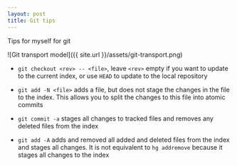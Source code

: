 ```yaml
---
layout: post
title: Git tips
---
```

Tips for myself for git

![Git transport model]({{ site.url }}/assets/git-transport.png)
- `git checkout <rev> -- <file>`, leave `<rev>` empty if you want to update to the current index, or use `HEAD` to update to the local repository

- `git add -N <file>` adds a file, but does not stage the changes in the file to the index. This allows you to split the changes to this file into atomic commits

- `git commit -a` stages all changes to tracked files and removes any deleted files from the index

- `git add -A` adds and removed all added and deleted files from the index and stages all changes. It is not equivalent to `hg addremove` because it stages all changes to the index
